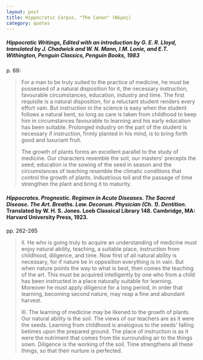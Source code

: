 ```yaml
---
layout: post
title: Hippocratic Corpus, "The Canon" (Νόμος)
category: quotes
---
```


##### *Hippocratic Writings*, Edited with an introduction by G. E. R. Lloyd, translated by J. Chadwick and W. N. Mann, I.M. Lonie, and E.T. Withington, Penguin Classics, Penguin Books, 1983

p. 68:

> For a man to be truly suited to the practice of medicine, he must be possessed of a natural disposition for it, the necessary instruction, favourable circumstances, education, industry and time. The first requisite is a natural disposition, for a reluctant student renders every effort vain. But instruction in the science is easy when the student follows a natural bent, so long as care is taken from childhood to keep him in circumstances favourable to learning and his early education has been suitable. Prolonged industry on the part of the student is necessary if instruction, firmly planted in his mind, is to bring forth good and luxuriant fruit.
>
> The growth of plants forms an excellent parallel to the study of medicine. Our characters resemble the soil, our masters’ precepts the seed; education is the sowing of the seed in season and the circumstances of teaching resemble the climatic conditions that control the growth of plants. Industrious toil and the passage of time strengthen the plant and bring it to maturity.

#### *Hippocrates. Prognostic. Regimen in Acute Diseases. The Sacred Disease. The Art. Breaths. Law. Decorum. Physician (Ch. 1). Dentition*. Translated by W. H. S. Jones. Loeb Classical Library 148. Cambridge, MA: Harvard University Press, 1923.

pp. 262-265

> II. He who is going truly to acquire an understanding of medicine must enjoy natural ability, teaching, a suitable place, instruction from childhood, diligence, and time. Now first of all natural ability is necessary, for if nature be in opposition everything is in vain. But when nature points the way to what is best, then comes the teaching of the art. This must be acquired intelligently by one who from a child has been instructed in a place naturally suitable for learning. Moreover he must apply diligence for a long period, in order that learning, becoming second nature, may reap a fine and abundant harvest.
>
> III. The learning of medicine may be likened to the growth of plants. Our natural ability is the soil. The views of our teachers are as it were the seeds. Learning from childhood is analogous to the seeds' falling betimes upon the prepared ground. The place of instruction is as it were the nutriment that comes from tlie surrounding air to the things sown. Diligence is the working of the soil. Time strengthens all these things, so that their nurture is perfected.